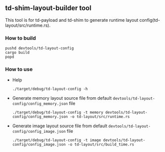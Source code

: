 ## td-shim-layout-builder tool

This tool is for td-payload and td-shim to generate runtime layout config(td-layout/src/runtime.rs).

### How to build

```
pushd devtools/td-layout-config
cargo build
popd
```

### How to use

- Help 
  ```
  ./target/debug/td-layout-config -h
  ```

- Generate memory layout source file from default `devtools/td-layout-config/config_memory.json` file
  ```
  ./target/debug/td-layout-config -t memory devtools/td-layout-config/config_memory.json -o td-layout/src/runtime.rs
  ```

- Generate image layout source file from default `devtools/td-layout-config/config_image.json` file
  ```
  ./target/debug/td-layout-config -t image devtools/td-layout-config/config_image.json -o td-layout/src/build_time.rs
  ```